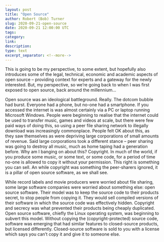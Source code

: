 ```yaml
---
layout: post
title: "Open Source"
author: Robert (Bob) Turner
slug: 2020-09-21-open-source
date: 2020-09-21 12:00:00 UTC
tags: 
category:
link:
description:
type: text
excerpt_separator: <!--more-->
---
```


This is going to be my perspective, to some extent, but hopefully also introduces some of the legal, technical, economic and academic aspects of open source – providing context for experts and a gateway for the newly interested. But, my perspective, so we’re going back to when I was first exposed to open source, back around the millennium…

<!--more-->

Open source was an ideological battleground. Really. The dotcom bubble had burst. Everyone had a phone, but no-one had a smartphone. If you accessed the internet is was almost certainly via a PC or laptop running Microsoft Windows. People were beginning to realise that the internet could be used to transfer music, games and videos at scale, but there were few paid ways of doing this, so using a peer file sharing network to illegally download was increasingly commonplace. People felt OK about this, as they saw themselves as were depriving large corporations of small amounts of revenue. Said large corporations took a different stance – peer sharing was going to destroy all music, much as home taping had a generation before. Why am I banging on about this? Copyright. In much of the world, if you produce some music, or some text, or some code, for a period of time no-one is allowed to copy it without your permission. This right is something you can sell. An while copyright was something the peer-sharers ignored, it is a pillar of open source software, as we shall see.

While record labels and movie producers were worried about file sharing, some large software companies were worried about something else: open source software. Their model was to keep the source code to their products secret, to stop people from copying it. They would sell compiled versions of their software in which the source code was effectively hidden. Copyright and secrecy was what prevented their products being cheaply duplicated. Open source software, chiefly the Linux operating system, was beginning to subvert this model. Without copying the (copyright-protected) source code, software was emerging that had similar features to closed-source products, but licensed differently. Closed-source software is sold to you with a license which says you can’t copy it and give it to someone else.

